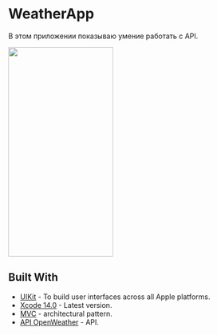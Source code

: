 # WeatherApp

В этом приложении показываю умение работать с API.

<img src="https://user-images.githubusercontent.com/54499958/182599847-0c224003-c009-4cdc-9862-8b2ed127448f.jpeg" height="420" width="210" >

## Built With

* [UIKit](https://developer.apple.com/documentation/uikit/) - To build user interfaces across all Apple platforms.
* [Xcode 14.0](https://developer.apple.com/documentation/xcode-release-notes/xcode-14-release-notes) - Latest version.
* [MVC](https://developer.apple.com/documentation/combine/) - architectural pattern.
* [API OpenWeather](https://openweathermap.org/api) - API.
